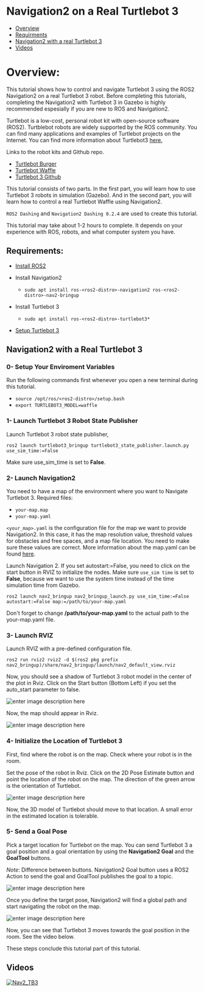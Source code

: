# Navigation2 on a Real Turtlebot 3

- [Overview](#overview)
- [Requirments](#requirements)
- [Navigation2 with a real Turtlebot 3](#navigation2-with-a-real-turtlebot-3)
- [Videos](#videos)

# Overview:

This tutorial shows how to control and navigate Turtlebot 3 using the ROS2 Navigation2 on a real Turtlebot 3 robot. Before completing this tutorials, completing the Navigation2 with Turtlebot 3 in Gazebo is highly recommended espesially if you are new to ROS and Navigation2.

Turtlebot is a low-cost, personal robot kit with open-source software (ROS2). Turtblebot robots are widely supported by the ROS community. You can find many applications and examples of Turtlebot projects on the Internet. You can find more information about Turtlebot3 [here.](http://emanual.robotis.com/docs/en/platform/turtlebot3/overview/)

Links to the robot kits and Github repo.

- [Turtlebot Burger](http://www.robotis.us/turtlebot-3-burger-us/)
- [Turtlebot Waffle](http://www.robotis.us/turtlebot-3-waffle-pi/)
- [Turtlebot 3 Github](https://github.com/ROBOTIS-GIT/turtlebot3)

This tutorial consists of two parts. In the first part, you will learn how to use Turtlebot 3 robots in simulation (Gazebo). And in the second part, you will learn how to control a real Turtlebot Waffle using Navigation2.

```ROS2 Dashing``` and ```Navigation2 Dashing 0.2.4``` are used to create this tutorial.

This tutorial may take about 1-2 hours to complete. It depends on your experience with ROS, robots, and what computer system you have.

## Requirements:

- [Install ROS2](https://index.ros.org/doc/ros2/Installation/)

- Install Navigation2

    - ```sudo apt install ros-<ros2-distro>-navigation2 ros-<ros2-distro>-nav2-bringup```

- Install Turtlebot 3 

    - ```sudo apt install ros-<ros2-distro>-turtlebot3*```

- [Setup Turtlebot 3](http://emanual.robotis.com/docs/en/platform/turtlebot3/ros2/#setup)


## Navigation2 with a Real Turtlebot 3

### 0- Setup Your Enviroment Variables

Run the following commands first whenever you open a new terminal during this tutorial.

- ```source /opt/ros/<ros2-distro>/setup.bash```
- ```export TURTLEBOT3_MODEL=waffle```

### 1- Launch Turtlebot 3 Robot State Publisher

Launch Turtlebot 3 robot state publisher,

    ros2 launch turtlebot3_bringup turtlebot3_state_publisher.launch.py use_sim_time:=False

Make sure use_sim_time is set to **False**.

### 2- Launch Navigation2 
 
 You need to have a map of the environment where you want to Navigate Turtlebot 3. Required files:

   - ```your-map.map```
   - ```your-map.yaml```

`<your_map>.yaml` is the configuration file for the map we want to provide Navigation2. In this case, it has the map resolution value, threshold values for obstacles and free spaces, and a map file location. You need to make sure these values are correct. More information about the map.yaml can be found [here](http://wiki.ros.org/map_server).

Launch Navigation 2. If you set autostart:=False, you need to click on the start button in RVIZ to initialize the nodes. Make sure `use_sim time` is set to **False**, because we want to use the system time instead of the time simulation time from Gazebo.

```
ros2 launch nav2_bringup nav2_bringup_launch.py use_sim_time:=False autostart:=False map:=/path/to/your-map.yaml
```
Don't forget to change **/path/to/your-map.yaml** to the actual path to the your-map.yaml file.

### 3-  Launch RVIZ

Launch RVIZ with a pre-defined configuration file.

    ros2 run rviz2 rviz2 -d $(ros2 pkg prefix nav2_bringup)/share/nav2_bringup/launch/nav2_default_view.rviz

Now, you should see a shadow of Turtlebot 3 robot model in the center of the plot in Rviz. Click on the Start button (Bottom Left) if you set the auto_start parameter to false.

![enter image description here](https://github.com/mlherd/ros2/blob/master/img/Rviz_start.PNG?raw=true)

Now, the map should appear in Rviz.

![enter image description here](https://github.com/mlherd/ros2/blob/master/img/rviz_custom_map.png?raw=true)


### 4- Initialize the Location of Turtlebot 3

First, find where the robot is on the map. Check where your robot is in the room.

Set the pose of the robot in Rviz. Click on the 2D Pose Estimate button and point the location of the robot on the map. The direction of the green arrow is the orientation of Turtlebot.
  
![enter image description here](https://github.com/mlherd/ros2/blob/master/img/rviz_2d_pose_extimate_custom_map.png?raw=true)

Now, the 3D model of Turtlebot should move to that location. A small error in the estimated location is tolerable.

### 5-  Send a Goal Pose

Pick a target location for Turtlebot on the map. You can send Turtlebot 3 a goal position and a goal orientation by using the **Navigation2 Goal** and the **GoalTool** buttons.

*Note*: Difference between buttons. Navigation2 Goal button uses a ROS2 Action to send the goal and GoalTool publishes the goal to a topic.

![enter image description here](https://github.com/mlherd/ros2/blob/master/img/rviz_send_goal_pose_custom_map.png?raw=true)

Once you define the target pose,  Navigation2 will find a global path and start navigating the robot on the map.

![enter image description here](https://github.com/mlherd/ros2/blob/master/img/rviz_navigate_custom_map.png?raw=true)

Now, you can see that Turtlebot 3 moves towards the goal position in the room. See the video below.

These steps conclude this tutorial part of this tutorial.

## Videos
[![Nav2_TB3](http://img.youtube.com/vi/ZeCds7Sv-5Q/0.jpg)](https://www.youtube.com/watch?time_continue=8&v=ZeCds7Sv-5Q "Nav2")
